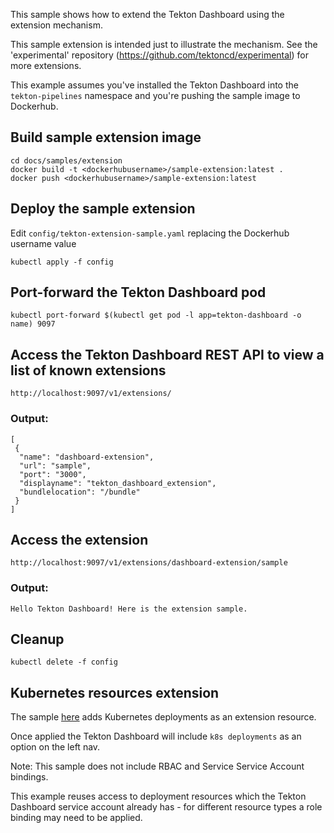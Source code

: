 This sample shows how to extend the Tekton Dashboard using the extension mechanism. 

This sample extension is intended just to illustrate the mechanism. See the 'experimental' repository (https://github.com/tektoncd/experimental) for more extensions.

This example assumes you've installed the Tekton Dashboard into the `tekton-pipelines` namespace and you're pushing the sample image to Dockerhub.

## Build sample extension image 

```
cd docs/samples/extension
docker build -t <dockerhubusername>/sample-extension:latest .
docker push <dockerhubusername>/sample-extension:latest
```

## Deploy the sample extension

Edit `config/tekton-extension-sample.yaml` replacing the Dockerhub username value

```
kubectl apply -f config
```

## Port-forward the Tekton Dashboard pod

```
kubectl port-forward $(kubectl get pod -l app=tekton-dashboard -o name) 9097
```

## Access the Tekton Dashboard REST API to view a list of known extensions

```
http://localhost:9097/v1/extensions/
```
### Output:
```
[
 {
  "name": "dashboard-extension",
  "url": "sample",
  "port": "3000",
  "displayname": "tekton_dashboard_extension",
  "bundlelocation": "/bundle"
 }
]

```
## Access the extension
```
http://localhost:9097/v1/extensions/dashboard-extension/sample
```

### Output:
```
Hello Tekton Dashboard! Here is the extension sample.
```

## Cleanup

```
kubectl delete -f config
```

## Kubernetes resources extension

The sample [here](https://github.com/tektoncd/dashboard/tree/master/docs/samples/extension/config/tekton-kubernetes-resource-extension-sample.yaml) adds Kubernetes deployments as an extension resource. 

Once applied the Tekton Dashboard will include `k8s deployments` as an option on the left nav.

Note: This sample does not include RBAC and Service Service Account bindings. 

This example reuses access to deployment 
resources which the Tekton Dashboard service account already has - for different resource types a role binding may need to be applied. 
